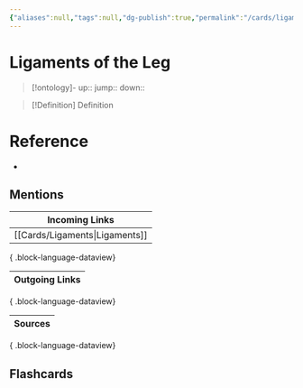 ```yaml
---
{"aliases":null,"tags":null,"dg-publish":true,"permalink":"/cards/ligaments-of-the-leg/","dgPassFrontmatter":true}
---
```


# Ligaments of the Leg

> [!ontology]-
> up:: 
> jump:: 
> down:: 

> [!Definition] Definition
> 

# Reference
- 

## Mentions

| Incoming Links                    |
| --------------------------------- |
| [[Cards/Ligaments\|Ligaments]] |

{ .block-language-dataview}

| Outgoing Links |
| -------------- |

{ .block-language-dataview}

| Sources |
| ------- |

{ .block-language-dataview}

## Flashcards 
